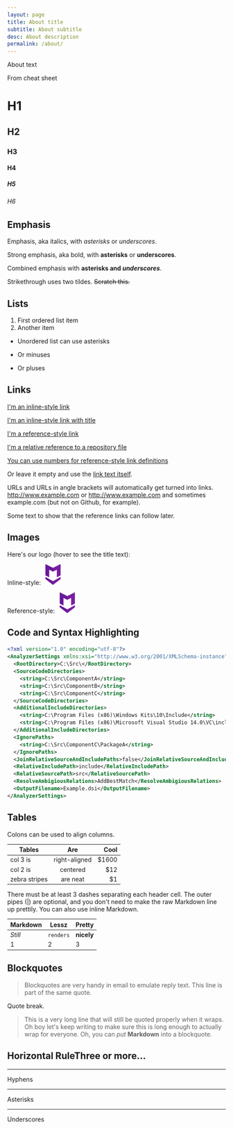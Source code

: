 ```yaml
---
layout: page
title: About title
subtitle: About subtitle
desc: About description
permalink: /about/
---
```


About text

From cheat sheet

# H1
## H2
### H3
#### H4
##### H5
###### H6

## Emphasis
Emphasis, aka italics, with *asterisks* or _underscores_.

Strong emphasis, aka bold, with **asterisks** or __underscores__.

Combined emphasis with **asterisks and _underscores_**.

Strikethrough uses two tildes. ~~Scratch this.~~

## Lists

1. First ordered list item
2. Another item

* Unordered list can use asterisks
- Or minuses
+ Or pluses

## Links

[I'm an inline-style link](https://www.google.com)

[I'm an inline-style link with title](https://www.google.com "Google's Homepage")

[I'm a reference-style link][Arbitrary case-insensitive reference text]

[I'm a relative reference to a repository file](../blob/master/LICENSE)

[You can use numbers for reference-style link definitions][1]

Or leave it empty and use the [link text itself].

URLs and URLs in angle brackets will automatically get turned into links. 
http://www.example.com or <http://www.example.com> and sometimes 
example.com (but not on Github, for example).

Some text to show that the reference links can follow later.

[arbitrary case-insensitive reference text]: https://www.mozilla.org
[1]: http://slashdot.org
[link text itself]: http://www.reddit.com

## Images

Here's our logo (hover to see the title text):

Inline-style: 
![alt text](https://github.com/adam-p/markdown-here/raw/master/src/common/images/icon48.png "Logo Title Text 1")

Reference-style: 
![alt text][logo]

[logo]: https://github.com/adam-p/markdown-here/raw/master/src/common/images/icon48.png "Logo Title Text 2"

## Code and Syntax Highlighting


```xml
<?xml version="1.0" encoding="utf-8"?>
<AnalyzerSettings xmlns:xsi="http://www.w3.org/2001/XMLSchema-instance" xmlns:xsd="http://www.w3.org/2001/XMLSchema">
  <RootDirectory>C:\Src\</RootDirectory>
  <SourceCodeDirectories>
    <string>C:\Src\ComponentA</string>
	<string>C:\Src\ComponentB</string>
	<string>C:\Src\ComponentC</string>
  </SourceCodeDirectories>
  <AdditionalIncludeDirectories>
    <string>C:\Program Files (x86)\Windows Kits\10\Include</string>
    <string>C:\Program Files (x86)\Microsoft Visual Studio 14.0\VC\include</string>
  </AdditionalIncludeDirectories>
  <IgnorePaths>
    <string>C:\Src\ComponentC\PackageA</string>
  </IgnorePaths>
  <JoinRelativeSourceAndIncludePaths>false</JoinRelativeSourceAndIncludePaths>
  <RelativeIncludePath>include</RelativeIncludePath>
  <RelativeSourcePath>src</RelativeSourcePath>
  <ResolveAmbigiousRelations>AddBestMatch</ResolveAmbigiousRelations>
  <OutputFilename>Example.dsi</OutputFilename>
</AnalyzerSettings>
```

## Tables

Colons can be used to align columns.

| Tables        | Are           | Cool  |
| ------------- |:-------------:| -----:|
| col 3 is      | right-aligned | $1600 |
| col 2 is      | centered      |   $12 |
| zebra stripes | are neat      |    $1 |

There must be at least 3 dashes separating each header cell.
The outer pipes (|) are optional, and you don't need to make the 
raw Markdown line up prettily. You can also use inline Markdown.

Markdown |    Lessz | Pretty
--- | --- | ---
*Still* | `renders` | **nicely**
1 | 2 | 3

## Blockquotes

> Blockquotes are very handy in email to emulate reply text.
> This line is part of the same quote.

Quote break.

> This is a very long line that will still be quoted properly when it wraps. Oh boy let's keep writing to make sure this is long enough to actually wrap for everyone. Oh, you can *put* **Markdown** into a blockquote. 

## Horizontal RuleThree or more...

---

Hyphens

***

Asterisks

___

Underscores







